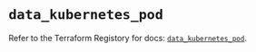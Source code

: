 # `data_kubernetes_pod`

Refer to the Terraform Registory for docs: [`data_kubernetes_pod`](https://registry.terraform.io/providers/hashicorp/kubernetes/2.23.0/docs/data-sources/pod).
